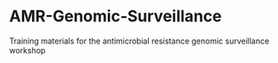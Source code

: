 # AMR-Genomic-Surveillance
Training materials for the antimicrobial resistance genomic surveillance workshop
